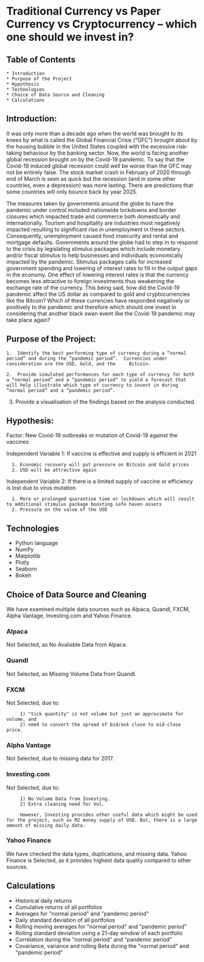 # Traditional Currency vs Paper Currency vs Cryptocurrency – which one should we invest in? 

## Table of Contents

    * Introduction
    * Purpose of the Project
    * Hypothesis
    * Technologies
    * Choice of Data Source and Cleaning
    * Calculations


## Introduction:

It was only more than a decade ago when the world was brought to its knees by what is called the Global Financial Crisis (“GFC”) brought about by the housing bubble in the United States coupled with the excessive risk-taking behaviour by the banking sector. Now, the world is facing another global recession brought on by the Covid-19 pandemic. To say that the Covid-19 induced global recession could well be worse than the GFC may not be entirely false. The stock market crash in February of 2020 through end of March is seen as quick but the recession (and in some other countries, even a depression) was more lasting. There are predictions that some countries will only bounce back by year 2025. 

The measures taken by governments around the globe to have the pandemic under control included nationwide lockdowns and border closures which impacted trade and commerce both domestically and internationally. Tourism and hospitality are industries most negatively impacted resulting to significant rise in unemployment in these sectors. Consequently, unemployment caused food insecurity and rental and mortgage defaults. Governments around the globe had to step in to respond to the crisis by legislating stimulus packages which include monetary and/or fiscal stimulus to help businesses and individuals economically impacted by the pandemic. Stimulus packages calls for increased government spending and lowering of interest rates to fill in the output gaps in the economy. One effect of lowering interest rates is that the currency becomes less attractive to foreign investments thus weakening the exchange rate of the currency. This being said, how did the Covid-19 pandemic affect the US dollar as compared to gold and cryptocurrencies like the Bitcoin? Which of these currencies have responded negatively or positively to the pandemic and therefore which should one invest in considering that another black swan event like the Covid-19 pandemic may take place again?


## Purpose of the Project: 

    1.	Identify the best performing type of currency during a “normal period” and during the “pandemic period”.  Currencies under consideration are the USD, Gold, and the     Bitcoin. 
    
    2.	Provide simulated performances for each type of currency for both a “normal period” and a “pandemic period” to yield a forecast that will help illustrate which type of currency to invest in during “normal period” and a “pandemic period”.  
    
3.	Provide a visualisation of the findings based on the analysis conducted. 


## Hypothesis:

Factor: New Covid-19 outbreaks or mutation of Covid-19 against the vaccines

Independent Variable 1: If vaccine is effective and supply is efficient in 2021

      1. Economic recovery will put pressure on Bitcoin and Gold prices
      2. USD will be attractive again

Independent Variable 2: If there is a limited supply of vaccine or efficiency is lost due to virus mutation

      1. More or prolonged quarantine time or lockdowns which will result to additional stimulus package boosting safe haven assets
      2. Pressure on the value of the USD


## Technologies

   * Python language
   * NumPy
   * Matplotlib
   * Plotly
   * Seaborn
   * Bokeh


## Choice of Data Source and Cleaning

We have examined multiple data sources such as Alpaca, Quandl, FXCM, Alpha Vantage, Investing.com and Yahoo Finance.

### Alpaca 
Not Selected, as No Avaliable Data from Alpaca.

### Quandl 
Not Selected, as Missing Volume Data from Quandl.

### FXCM 
Not Selected, due to: 

         1) "tick quantity" is not volume but just an approximate for volume, and 
         2) need to convert the spread of bid/ask close to mid-close price.

### Alpha Vantage 
Not Selected, due to missing data for 2017.

### Investing.com 
Not Selected, due to: 

         1) No Volume Data from Investing.
         2) Extra cleaning need for Vol.
         
         However, Investing provides other useful data which might be used for the project, such as M2 money supply of USD. But, there is a large amount of missing daily data.
         
### Yahoo Finance
We have checked the data types, duplications, and missing data.  Yahoo Finance is Selected, as it provides highest data quality compared to other sources.


## Calculations

   * Historical daily returns
   * Cumulative returns of all portfolios
   * Averages for "normal period" and "pandemic period"
   * Daily standard deviation of all portfolios
   * Rolling moving averages for "normal period" and "pandemic period"
   * Rolling standard deviation using a 21-day window of each portfolio
   * Correlation during the "normal period" and "pandemic period"
   * Covariance, variance and rolling Beta during the "normal period" and "pandemic period"







